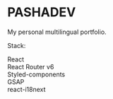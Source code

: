 # PASHADEV

My personal multilingual portfolio.

Stack:

React\
React Router v6\
Styled-components\
GSAP\
react-i18next